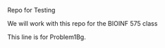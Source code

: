 Repo for Testing

We will work with this repo for the BIOINF 575 class

This line is for Problem1Bg.
